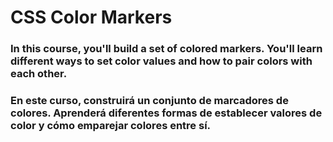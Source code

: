 # CSS Color Markers

### In this course, you'll build a set of colored markers. You'll learn different ways to set color values and how to pair colors with each other.

### En este curso, construirá un conjunto de marcadores de colores. Aprenderá diferentes formas de establecer valores de color y cómo emparejar colores entre sí.